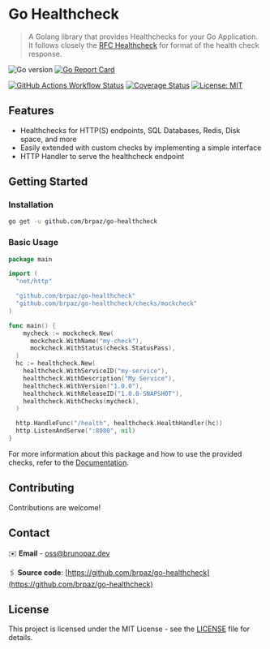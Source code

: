 # Go Healthcheck

> A Golang library that provides Healthchecks for your Go Application. It follows closely the [RFC Healthcheck](https://inadarei.github.io/rfc-healthcheck/) for format of the health check response.

![Go version](https://img.shields.io/github/go-mod/go-version/brpaz/go-healthcheck?style=for-the-badge)
[![Go Report Card](https://goreportcard.com/badge/github.com/brpaz/go-healthcheck?style=for-the-badge)](https://goreportcard.com/report/github.com/brpaz/go-healthcheck)

[![GitHub Actions Workflow Status](https://img.shields.io/github/actions/workflow/status/brpaz/go-healthcheck/ci.yml?style=for-the-badge)](https://github.com/brpaz/go-healthcheck/actions/workflows/ci.yml)
[![Coverage Status](https://img.shields.io/codecov/c/github/brpaz/go-healthcheck?style=for-the-badge)](https://codecov.io/gh/brpaz/go-healthcheck)
[![License: MIT](https://img.shields.io/badge/License-MIT-yellow.svg?style=for-the-badge)](https://opensource.org/licenses/MIT)

## Features

- Healthchecks for HTTP(S) endpoints, SQL Databases, Redis, Disk space, and more
- Easily extended with custom checks by implementing a simple interface
- HTTP Handler to serve the healthcheck endpoint

## Getting Started

### Installation

```bash
go get -u github.com/brpaz/go-healthcheck
```

### Basic Usage

```go
package main

import (
  "net/http"

  "github.com/brpaz/go-healthcheck"
  "github.com/brpaz/go-healthcheck/checks/mockcheck"
)

func main() {
    mycheck := mockcheck.New(
      mockcheck.WithName("my-check"),
      mockcheck.WithStatus(checks.StatusPass),
  )
  hc := healthcheck.New(
    healthcheck.WithServiceID("my-service"),
    healthcheck.WithDescription("My Service"),
    healthcheck.WithVersion("1.0.0"),
    healthcheck.WithReleaseID("1.0.0-SNAPSHOT"),
    healthcheck.WithChecks(mycheck),
  )

  http.HandleFunc("/health", healthcheck.HealthHandler(hc))
  http.ListenAndServe(":8080", nil)
}
```

For more information about this package and how to use the provided checks, refer to the [Documentation](https://brpaz.github.io/go-healthcheck/).

## Contributing

Contributions are welcome!

## Contact

✉️ **Email** - [oss@brunopaz.dev](oss@brunopaz.dev)

🖇️ **Source code**: [https://github.com/brpaz/go-healthcheck](https://github.com/brpaz/go-healthcheck)

## License

This project is licensed under the MIT License - see the [LICENSE](LICENSE) file for details.
